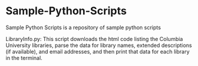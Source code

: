 Sample-Python-Scripts
=====================

Sample Python Scripts is a repository of sample python scripts

LibraryInfo.py:  This script downloads the html code listing the Columbia University libraries, parse the data for library names, extended descriptions (if available), and email addresses, and then print that data for each library in the terminal.
